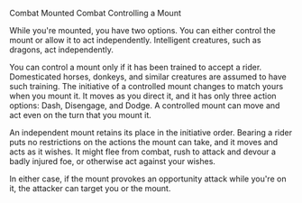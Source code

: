 Combat
Mounted Combat
Controlling a Mount
        <p>
          While you're mounted, you have two options. You can either control the mount or allow it to act independently. Intelligent creatures, such as dragons, act independently.
        </p>
        <p>
          You can control a mount only if it has been trained to accept a rider. Domesticated horses, donkeys, and similar creatures are assumed to have such training. The initiative of a controlled mount changes to match yours when you mount it. It moves as you direct it, and it has only three action options: Dash, Disengage, and Dodge. A controlled mount can move and act even on the turn that you mount it.
        </p>
        <p>
          An independent mount retains its place in the initiative order. Bearing a rider puts no restrictions on the actions the mount can take, and it moves and acts as it wishes. It might flee from combat, rush to attack and devour a badly injured foe, or otherwise act against your wishes.
        </p>
        <p>
          In either case, if the mount provokes an opportunity attack while you're on it, the attacker can target you or the mount.
        </p>
